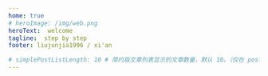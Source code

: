 ```yaml
---
home: true
# heroImage: /img/web.png
heroText:  welcome
tagline:  step by step
footer: liujunjia1996 / xi'an

# simplePostListLength: 10 # 简约版文章列表显示的文章数量，默认 10。（仅在 postList 设置为 simple 时生效）
---
```




